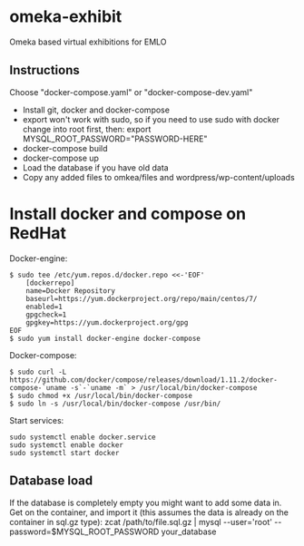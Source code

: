 # omeka-exhibit
Omeka based virtual exhibitions for EMLO


## Instructions
Choose "docker-compose.yaml" or "docker-compose-dev.yaml"

- Install git, docker and docker-compose
- export won't work with sudo, so if you need to use sudo with docker change into root first, then:
export MYSQL_ROOT_PASSWORD="PASSWORD-HERE"
- docker-compose build 
- docker-compose up
- Load the database if you have old data
- Copy any added files to omkea/files and wordpress/wp-content/uploads

# Install docker and compose on RedHat

Docker-engine:

    $ sudo tee /etc/yum.repos.d/docker.repo <<-'EOF'
        [dockerrepo]
        name=Docker Repository
        baseurl=https://yum.dockerproject.org/repo/main/centos/7/
        enabled=1
        gpgcheck=1
        gpgkey=https://yum.dockerproject.org/gpg
    EOF
    $ sudo yum install docker-engine docker-compose

Docker-compose:

    $ sudo curl -L https://github.com/docker/compose/releases/download/1.11.2/docker-compose-`uname -s`-`uname -m` > /usr/local/bin/docker-compose
    $ sudo chmod +x /usr/local/bin/docker-compose
    $ sudo ln -s /usr/local/bin/docker-compose /usr/bin/

Start services:

    sudo systemctl enable docker.service
    sudo systemctl enable docker
    sudo systemctl start docker


## Database load
If the database is completely empty you might want to add some data in. Get on the container, and import it (this assumes the data is already on the container in sql.gz type):
    zcat /path/to/file.sql.gz | mysql --user='root' --password=$MYSQL_ROOT_PASSWORD your_database
    
 